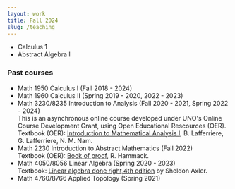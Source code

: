 ```yaml
---
layout: work
title: Fall 2024
slug: /teaching
---
```


<ul>
<li>
Calculus 1 
</li>
<li>
Abstract Algebra I
</li>
</ul>

<div>
<h3 >Past courses</h3>
<ul>
    <li>Math 1950 Calculus I (Fall 2018 - 2024)
    </li>
    <li>Math 1960 Calculus II (Spring 2019 - 2020, 2022 - 2023)
    </li>
    <li>Math 3230/8235 Introduction to Analysis (Fall 2020 - 2021, Spring 2022 - 2024) <br>
    This is an asynchronous online course developed under UNO's Online Course Development Grant, using Open Educational Rescources (OER).<br>
    Textbook (OER): <a href="https://www.oercommons.org/courses/introduction-to-mathematical-analysis/view">Introduction to Mathematical Analysis I</a>, B. Lafferriere, G. Lafferriere, N. M. Nam.
    </li>
    <li>Math 2230 Introduction to Abstract Mathematics (Fall 2022) <br>
    Textbook (OER): <a href="https://www.people.vcu.edu/~rhammack/BookOfProof/">Book of proof</a>, R. Hammack.<br>
    </li>
    <li>Math 4050/8056 Linear Algebra (Spring 2020 - 2023)<br>
    Textbook: <a href="https://linear.axler.net/">Linear algebra done right,4th edition</a> by Sheldon Axler. 
    </li>
    <li>Math 4760/8766 Applied Topology (Spring 2021)
    </li>
</ul>
<br>
</div>